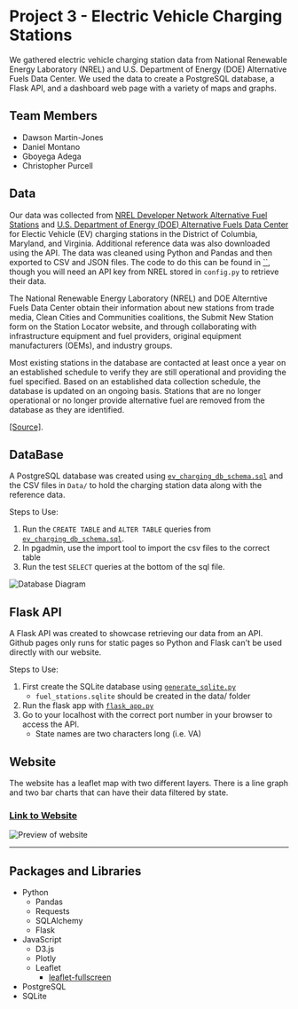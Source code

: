 # Project 3 -  Electric Vehicle Charging Stations

We gathered electric vehicle charging station data from National Renewable Energy Laboratory (NREL) and U.S. Department of Energy (DOE) Alternative Fuels Data Center. We used the data to create a PostgreSQL database, a Flask API, and a dashboard web page with a variety of maps and graphs.

## Team Members
- Dawson Martin-Jones
- Daniel Montano
- Gboyega Adega
- Christopher Purcell


## Data
Our data was collected from [NREL Developer Network Alternative Fuel Stations](https://developer.nrel.gov/docs/transportation/alt-fuel-stations-v1/all/#request-url) and [U.S. Department of Energy (DOE) Alternative Fuels Data Center](https://afdc.energy.gov/corridors) for Electic Vehicle (EV) charging stations in the District of Columbia, Maryland, and Virginia. Additional reference data was also downloaded using the API. The data was cleaned using Python and Pandas and then exported to CSV and JSON files. The code to do this can be found in [``](/fetch_and_process_data.ipynb), though you will need an API key from NREL stored in `config.py` to retrieve their data.

The National Renewable Energy Laboratory (NREL) and DOE Alterntive Fuels Data Center obtain their information about new stations from trade media, Clean Cities and Communities coalitions, the Submit New Station form on the Station Locator website, and through collaborating with infrastructure equipment and fuel providers, original equipment manufacturers (OEMs), and industry groups.

 Most existing stations in the database are contacted at least once a year on an established schedule to verify they are still operational and providing the fuel specified. Based on an established data collection schedule, the database is updated on an ongoing basis. Stations that are no longer operational or no longer provide alternative fuel are removed from the database as they are identified.

 [[Source]](https://afdc.energy.gov/stations#/find/nearest?show_about=true).
 


## DataBase
A PostgreSQL database was created using [`ev_charging_db_schema.sql`](/postgresql/ev_charging_db_schema.sql) and the CSV files in `Data/` to hold the charging station data along with the reference data.

Steps to Use:
1. Run the `CREATE TABLE` and `ALTER TABLE` queries from [`ev_charging_db_schema.sql`](/postgresql/ev_charging_db_schema.sql).
2. In pgadmin, use the import tool to import the csv files to the correct table
3. Run the test `SELECT` queries at the bottom of the sql file.

![Database Diagram](/postgresql/EVChargingDashboardERD.png)

## Flask API
A Flask API was created to showcase retrieving our data from an API. Github pages only runs for static pages so Python and Flask can't be used directly with our website.

Steps to Use:
1. First create the SQLite database using [`generate_sqlite.py`](/flaskAPI/generate_sqlite.py)
    - `fuel_stations.sqlite` should be created in the data/ folder
2. Run the flask app with [`flask_app.py`](/flaskAPI/flask_app.py)
3. Go to your localhost with the correct port number in your browser to access the API.
    - State names are two characters long (i.e. VA)

## Website

The website has a leaflet map with two different layers. There is a line graph and two bar charts that can have their data filtered by state.

### [Link to Website](https://purcellcjp.github.io/EV-Charging-Dashboard/)

![Preview of website]()

<hr/>

## Packages and Libraries
- Python
    - Pandas
    - Requests
    - SQLAlchemy
    - Flask
- JavaScript
    - D3.js
    - Plotly
    - Leaflet
        - [leaflet-fullscreen](https://github.com/brunob/leaflet.fullscreen)
- PostgreSQL
- SQLite
